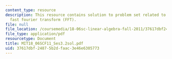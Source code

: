 ```yaml
---
content_type: resource
description: This resource contains solution to problem set related to complex matrices;
  fast fourier transform (FFT).
file: null
file_location: /coursemedia/18-06sc-linear-algebra-fall-2011/37617dbf24875b2dfaac3e46e6305773_MIT18_06SCF11_Ses3.2sol.pdf
file_type: application/pdf
resourcetype: Document
title: MIT18_06SCF11_Ses3.2sol.pdf
uid: 37617dbf-2487-5b2d-faac-3e46e6305773
---
```

